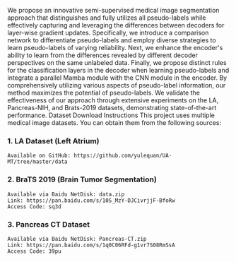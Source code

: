   We propose an innovative semi-supervised medical image segmentation approach that distinguishes and fully utilizes all pseudo-labels while effectively capturing and leveraging the differences between decoders for layer-wise gradient updates. Specifically, we introduce a comparison network to differentiate pseudo-labels and employ diverse strategies to learn pseudo-labels of varying reliability. Next, we enhance the encoder's ability to learn from the differences revealed by different decoder perspectives on the same unlabeled data. Finally, we propose distinct rules for the classification layers in the decoder when learning pseudo-labels and integrate a parallel Mamba module with the CNN module in the encoder. By comprehensively utilizing various aspects of pseudo-label information, our method maximizes the potential of pseudo-labels. We validate the effectiveness of our approach through extensive experiments on the LA, Pancreas-NIH, and Brats-2019 datasets, demonstrating state-of-the-art performance.
  Dataset Download Instructions
This project uses multiple medical image datasets. You can obtain them from the following sources:

### 1. LA Dataset (Left Atrium)

	Available on GitHub: https://github.com/yulequan/UA-MT/tree/master/data

### 2. BraTS 2019 (Brain Tumor Segmentation)
	Available via Baidu NetDisk: data.zip
	Link: https://pan.baidu.com/s/10S_MzY-DJCivrjjF-BfoRw
	Access Code: sq3d

### 3. Pancreas CT Dataset
	Available via Baidu NetDisk: Pancreas-CT.zip
	Link: https://pan.baidu.com/s/1q0C06RFd-g1vr7S08RmSsA
	Access Code: 39pu

